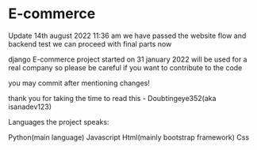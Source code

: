 # E-commerce

Update 14th august 2022 11:36 am we have passed the website flow and backend test we can proceed with final parts now


django E-commerce project started on 31 january 2022 will be used for a real company so please be careful if you want to contribute to the code 

you may commit after mentioning changes!


thank you for taking the time to read this - Doubtingeye352(aka isanadev123)


Languages the project speaks:

Python(main language)
Javascript
Html(mainly bootstrap framework)
Css


